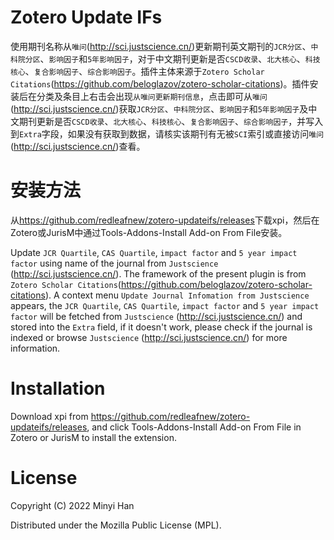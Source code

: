 
# Zotero Update IFs

使用期刊名称从`唯问`(<http://sci.justscience.cn/>)更新期刊英文期刊的`JCR分区`、`中科院分区`、`影响因子`和`5年影响因子`，对于中文期刊更新是否`CSCD收录`、`北大核心`、`科技核心`、`复合影响因子`、`综合影响因子`。插件主体来源于`Zotero Scholar Citations`(<https://github.com/beloglazov/zotero-scholar-citations>)。插件安装后在分类及条目上右击会出现`从唯问更新期刊信息`，点击即可从`唯问`(<http://sci.justscience.cn/>)获取`JCR分区`、`中科院分区`、`影响因子`和`5年影响因子`及中文期刊更新是否`CSCD收录`、`北大核心`、`科技核心`、`复合影响因子`、`综合影响因子`，并写入到`Extra`字段，如果没有获取到数据，请核实该期刊有无被`SCI`索引或直接访问`唯问`(<http://sci.justscience.cn/>)查看。

# 安装方法
从<https://github.com/redleafnew/zotero-updateifs/releases>下载xpi，然后在Zotero或JurisM中通过Tools-Addons-Install Add-on From File安装。



Update `JCR Quartile`, `CAS Quartile`, `impact factor` and `5 year impact factor` using name of the journal from `Justscience` (<http://sci.justscience.cn/>). The framework of the present plugin is from `Zotero Scholar Citations`(<https://github.com/beloglazov/zotero-scholar-citations>). A context menu `Update Journal Infomation from Justscience` appears, the  `JCR Quartile`, `CAS Quartile`, `impact factor` and `5 year impact factor` will be fetched from `Justscience` (<http://sci.justscience.cn/>) and stored into the `Extra` field, if it doesn't work, please check if the journal is indexed  or browse `Justscience` (<http://sci.justscience.cn/>) for more information.

# Installation
Download xpi from <https://github.com/redleafnew/zotero-updateifs/releases>, and click Tools-Addons-Install Add-on From File in Zotero or JurisM to install the extension. 

# License

Copyright (C) 2022 Minyi Han

Distributed under the Mozilla Public License (MPL).
